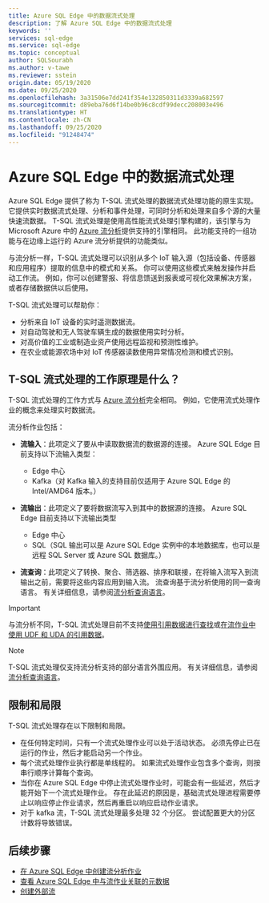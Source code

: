 ```yaml
---
title: Azure SQL Edge 中的数据流式处理
description: 了解 Azure SQL Edge 中的数据流式处理
keywords: ''
services: sql-edge
ms.service: sql-edge
ms.topic: conceptual
author: SQLSourabh
ms.author: v-tawe
ms.reviewer: sstein
origin.date: 05/19/2020
ms.date: 09/25/2020
ms.openlocfilehash: 3a31506e7dd241f354e132850311d3339a682597
ms.sourcegitcommit: d89eba76d6f14be0b96c8cdf99decc208003e496
ms.translationtype: HT
ms.contentlocale: zh-CN
ms.lasthandoff: 09/25/2020
ms.locfileid: "91248474"
---
```

# <a name="data-streaming-in-azure-sql-edge"></a>Azure SQL Edge 中的数据流式处理

Azure SQL Edge 提供了称为 T-SQL 流式处理的数据流式处理功能的原生实现。 它提供实时数据流式处理、分析和事件处理，可同时分析和处理来自多个源的大量快速流数据。 T-SQL 流式处理是使用高性能流式处理引擎构建的，该引擎与为 Microsoft Azure 中的 [Azure 流分析](https://docs.azure.cn/stream-analytics/stream-analytics-introduction)提供支持的引擎相同。 此功能支持的一组功能与在边缘上运行的 Azure 流分析提供的功能类似。

与流分析一样，T-SQL 流式处理可以识别从多个 IoT 输入源（包括设备、传感器和应用程序）提取的信息中的模式和关系。 你可以使用这些模式来触发操作并启动工作流。 例如，你可以创建警报、将信息馈送到报表或可视化效果解决方案，或者存储数据供以后使用。 

T-SQL 流式处理可以帮助你：

* 分析来自 IoT 设备的实时遥测数据流。
* 对自动驾驶和无人驾驶车辆生成的数据使用实时分析。
* 对高价值的工业或制造业资产使用远程监视和预测性维护。
* 在农业或能源农场中对 IoT 传感器读数使用异常情况检测和模式识别。

## <a name="how-does-t-sql-streaming-work"></a>T-SQL 流式处理的工作原理是什么？

T-SQL 流式处理的工作方式与 [Azure 流分析](https://docs.azure.cn/stream-analytics/stream-analytics-introduction#how-does-stream-analytics-work)完全相同。 例如，它使用流式处理作业的概念来处理实时数据流。 

流分析作业包括：

- **流输入**：此项定义了要从中读取数据流的数据源的连接。 Azure SQL Edge 目前支持以下流输入类型：
    - Edge 中心
    - Kafka（对 Kafka 输入的支持目前仅适用于 Azure SQL Edge 的 Intel/AMD64 版本。）

- **流输出**：此项定义了要将数据流写入到其中的数据源的连接。 Azure SQL Edge 目前支持以下流输出类型
    - Edge 中心
    - SQL（SQL 输出可以是 Azure SQL Edge 实例中的本地数据库，也可以是远程 SQL Server 或 Azure SQL 数据库。） 

- **流查询**：此项定义了转换、聚合、筛选器、排序和联接，在将输入流写入到流输出之前，需要将这些内容应用到输入流。 流查询基于流分析使用的同一查询语言。 有关详细信息，请参阅[流分析查询语言](https://docs.microsoft.com/stream-analytics-query/stream-analytics-query-language-reference?)。

> [!IMPORTANT]
> 与流分析不同，T-SQL 流式处理目前不支持[使用引用数据进行查找](https://docs.azure.cn/stream-analytics/stream-analytics-use-reference-data)或[在流作业中使用 UDF 和 UDA 的引用数据](https://docs.azure.cn/stream-analytics/streaming-technologies#you-want-to-write-udfs-udas-and-custom-deserializers-in-a-language-other-than-javascript-or-c)。

> [!NOTE]
> T-SQL 流式处理仅支持流分析支持的部分语言外围应用。 有关详细信息，请参阅[流分析查询语言](https://docs.microsoft.com/stream-analytics-query/stream-analytics-query-language-reference?)。

## <a name="limitations-and-restrictions"></a>限制和局限

T-SQL 流式处理存在以下限制和局限。 

- 在任何特定时间，只有一个流式处理作业可以处于活动状态。 必须先停止已在运行的作业，然后才能启动另一个作业。
- 每个流式处理作业执行都是单线程的。 如果流式处理作业包含多个查询，则按串行顺序计算每个查询。
- 当你在 Azure SQL Edge 中停止流式处理作业时，可能会有一些延迟，然后才能开始下一个流式处理作业。 存在此延迟的原因是，基础流式处理进程需要停止以响应停止作业请求，然后再重启以响应启动作业请求。 
- 对于 kafka 流，T-SQL 流式处理最多处理 32 个分区。 尝试配置更大的分区计数将导致错误。 

## <a name="next-steps"></a>后续步骤

- [在 Azure SQL Edge 中创建流分析作业](create-stream-analytics-job.md)
- [查看 Azure SQL Edge 中与流作业关联的元数据](streaming-catalog-views.md)
- [创建外部流](create-external-stream-transact-sql.md)
